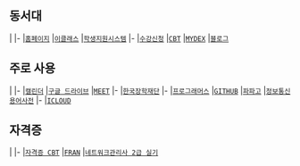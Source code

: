<!-- <!-- <!-- <!-- <!-- <!-- <!-- <!-- <!-- <!--  -->
<!-- <!-- <!-- <!-- <!-- <!-- <!-- <!-- <!-- <!--  -->
<!-- <!-- <!-- <!-- <!-- <!-- <!-- <!-- <!-- <!--  -->
<!-- <!-- <!-- <!-- <!-- <!-- <!-- <!-- <!-- <!--  -->
<!-- <!-- <!-- <!-- <!-- <!-- <!-- <!-- <!-- <!--  -->
## 동서대
<!-- <!-- <!-- <!-- <!-- <!-- <!-- <!-- <!-- <!--  -->
|
|-
|[`홈페이지`](http://www.dongseo.ac.kr/kr/?pCode=main)
|[`이클래스`](https://eclass1.dongseo.ac.kr/xn-sso/login.php?auto_login=true&sso_only=true&cvs_lgn=1&site=&return_url=https%3A%2F%2Feclass1.dongseo.ac.kr%2Fxn-sso%2Fgw-cb.php%3Ffrom%3Dweb_redirect%26login_type%3Dstandalone%26return_url%3Dhttps%253A%252F%252Fcanvas.dongseo.ac.kr%252Flearningx%252Flogin)
|[`학생지원시스템`](https://cent.dongseo.ac.kr/std)
|-
|[`수강신청`](http://cent.dongseo.ac.kr:8088/)
|[`CBT`](http://ifle.dongseo.ac.kr/home/ifle/index.php)
|[`MYDEX`](https://mydex.dongseo.ac.kr/home.edu)
|[`블로그`](https://m.blog.naver.com/PostList.nhn?blogId=computer_ck)
<!-- <!-- <!-- <!-- <!-- <!-- <!-- <!-- <!-- <!--  -->
<!-- <!-- <!-- <!-- <!-- <!-- <!-- <!-- <!-- <!--  -->
<!-- <!-- <!-- <!-- <!-- <!-- <!-- <!-- <!-- <!--  -->
<!-- <!-- <!-- <!-- <!-- <!-- <!-- <!-- <!-- <!--  -->
<!-- <!-- <!-- <!-- <!-- <!-- <!-- <!-- <!-- <!--  -->
## 주로 사용
<!-- <!-- <!-- <!-- <!-- <!-- <!-- <!-- <!-- <!--  -->
|
|-
|[`캘린더`](https://calendar.google.com/calendar/u/0/r?tab=rc1)
|[`구글 드라이브`](https://drive.google.com/drive/my-drive)
|[`MEET`](https://meet.google.com/?pli=1&authuser=0)
|-
|[`한국장학재단`](https://www.kosaf.go.kr/ko/main.do)
|-
|[`프로그래머스`](https://programmers.co.kr/)
|[`GITHUB`](https://github.com/)
|[`파파고`](https://papago.naver.com/)
|[`정보통신용어사전`](http://www.ktword.co.kr/)
|-
|[`ICLOUD`](https://www.icloud.com/)
<!-- <!-- <!-- <!-- <!-- <!-- <!-- <!-- <!-- <!--  -->
<!-- <!-- <!-- <!-- <!-- <!-- <!-- <!-- <!-- <!--  -->
<!-- <!-- <!-- <!-- <!-- <!-- <!-- <!-- <!-- <!--  -->
<!-- <!-- <!-- <!-- <!-- <!-- <!-- <!-- <!-- <!--  -->
<!-- <!-- <!-- <!-- <!-- <!-- <!-- <!-- <!-- <!--  -->
## 자격증
<!-- <!-- <!-- <!-- <!-- <!-- <!-- <!-- <!-- <!--  -->
|
|-
|[`자격증 CBT`](https://www.comcbt.com/)
|[`FRAN`](http://q.fran.kr/)
|[`네트워크관리사 2급 실기`](https://devkyu.tistory.com/858)
<!-- <!-- <!-- <!-- <!-- <!-- <!-- <!-- <!-- <!--  -->
<!-- <!-- <!-- <!-- <!-- <!-- <!-- <!-- <!-- <!--  -->
<!-- <!-- <!-- <!-- <!-- <!-- <!-- <!-- <!-- <!--  -->
<!-- <!-- <!-- <!-- <!-- <!-- <!-- <!-- <!-- <!--  -->
<!-- <!-- <!-- <!-- <!-- <!-- <!-- <!-- <!-- <!--  -->
